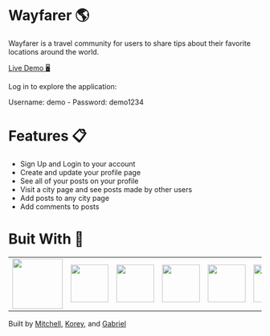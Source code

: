 <link rel="stylesheet" href="https://cdn.jsdelivr.net/gh/devicons/devicon@master/devicon.min.css">

# Wayfarer 🌎

Wayfarer is a travel community for users to share tips about their favorite locations around the world.

[Live Demo 🖥️ ](https://wayfarer-gkm.herokuapp.com/)

Log in to explore the application:

Username: demo - Password: demo1234

# Features 📋
- Sign Up and Login to your account
- Create and update your profile page
- See all of your posts on your profile
- Visit a city page and see posts made by other users
- Add posts to any city page
- Add comments to posts


# Buit With 🔨



<table>
  <tr>
  <td>
  <img src="images/django.svg" width="100px">
  </td>
  <td>
  <img src="images/python.svg" width="75px">
  </td>
  <td>
  <img src="images/javascript.svg" width="75px">
  </td>
  <td>
  <img src="images/postgresql.svg" width="75px">
  </td>
  <td>
  <img src="images/bootstrap.svg" width="75px">
  </td>
  <td>
  <img src="images/css3.svg" width="75px">
  </td>
  <td>
  <img src="images/html5.svg" width="75px">
  </td>
</tr>
</table>

Built by <a href="https://github.com/UnderdoneLizard" target="_blank">Mitchell</a>, <a href="https://github.com/koreykristine" target="_blank">Korey</a>, and <a href="https://github.com/gabtorre" target="_blank">Gabriel</a>